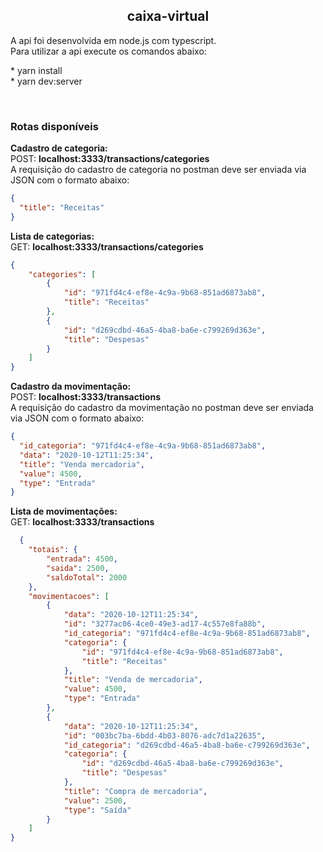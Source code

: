 <h2 align="center">
  caixa-virtual
</h2>
<p align="left">
  <a>A api foi desenvolvida em node.js com typescript.</a></br>
  <a>Para utilizar a api execute os comandos abaixo:</a>
</p>
<p align="left" >
  * <a>yarn install</a></br>
  * <a>yarn dev:server</a>
</p>
</br>
<h3><strong> Rotas disponíveis</strong></h3>
<p align="left" >
  <a><strong>Cadastro de categoria:</strong></a></br>
  POST: <strong>localhost:3333/transactions/categories</strong></br>
  A requisição do cadastro de categoria no postman deve ser enviada via JSON com o formato abaixo:

```json
{
  "title": "Receitas"
}
```

  <a><strong>Lista de categorias:</strong></a></br>
  GET: <strong>localhost:3333/transactions/categories</strong></br>

```json
{
    "categories": [
        {
            "id": "971fd4c4-ef8e-4c9a-9b68-851ad6873ab8",
            "title": "Receitas"
        },
        {
            "id": "d269cdbd-46a5-4ba8-ba6e-c799269d363e",
            "title": "Despesas"
        }
    ]
}
```

  <a><strong>Cadastro da movimentação:</strong></a></br>
  POST: <strong>localhost:3333/transactions</strong></br>
  A requisição do cadastro da movimentação no postman deve ser enviada via JSON com o formato abaixo:

```json
{
  "id_categoria": "971fd4c4-ef8e-4c9a-9b68-851ad6873ab8", 
  "data": "2020-10-12T11:25:34",
  "title": "Venda mercadoria",
  "value": 4500,
  "type": "Entrada"  
}
```
  <a><strong>Lista de movimentações:</strong></a></br>
  GET: <strong>localhost:3333/transactions</strong></br>
 
```json  
  {
    "totais": {
        "entrada": 4500,
        "saida": 2500,
        "saldoTotal": 2000
    },
    "movimentacoes": [
        {
            "data": "2020-10-12T11:25:34",
            "id": "3277ac06-4ce0-49e3-ad17-4c557e8fa88b",
            "id_categoria": "971fd4c4-ef8e-4c9a-9b68-851ad6873ab8",
            "categoria": {
                "id": "971fd4c4-ef8e-4c9a-9b68-851ad6873ab8",
                "title": "Receitas"
            },
            "title": "Venda de mercadoria",
            "value": 4500,
            "type": "Entrada"
        },
        {
            "data": "2020-10-12T11:25:34",
            "id": "003bc7ba-6bdd-4b03-8076-adc7d1a22635",
            "id_categoria": "d269cdbd-46a5-4ba8-ba6e-c799269d363e",
            "categoria": {
                "id": "d269cdbd-46a5-4ba8-ba6e-c799269d363e",
                "title": "Despesas"
            },
            "title": "Compra de mercadoria",
            "value": 2500,
            "type": "Saída"
        }
    ]
}

```
</p>



